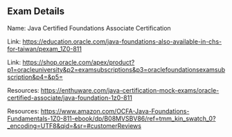 ## Exam Details


Name: Java Certified Foundations Associate Certification

Link: https://education.oracle.com/java-foundations-also-available-in-chs-for-taiwan/pexam_1Z0-811

Link: https://shop.oracle.com/apex/product?p1=oracleuniversity&p2=examsubscriptions&p3=oraclefoundationsexamsubscription&p4=&p5=

Resources: https://enthuware.com/java-certification-mock-exams/oracle-certified-associate/java-foundation-1z0-811

Resources: https://www.amazon.com/OCFA-Java-Foundations-Fundamentals-1Z0-811-ebook/dp/B08MVSBV86/ref=tmm_kin_swatch_0?_encoding=UTF8&qid=&sr=#customerReviews
